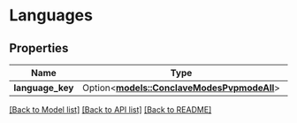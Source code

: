 # Languages

## Properties

Name | Type | Description | Notes
------------ | ------------- | ------------- | -------------
**language_key** | Option<[**models::ConclaveModesPvpmodeAll**](conclave_modes_PVPMODE_ALL.md)> |  | [optional]

[[Back to Model list]](../README.md#documentation-for-models) [[Back to API list]](../README.md#documentation-for-api-endpoints) [[Back to README]](../README.md)


